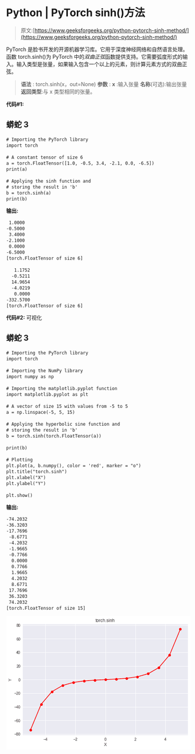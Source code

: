 # Python | PyTorch sinh()方法

> 原文:[https://www.geeksforgeeks.org/python-pytorch-sinh-method/](https://www.geeksforgeeks.org/python-pytorch-sinh-method/)

PyTorch 是脸书开发的开源机器学习库。它用于深度神经网络和自然语言处理。
函数 torch.sinh()为 PyTorch 中的*双曲正弦*函数提供支持。它需要弧度形式的输入。输入类型是张量，如果输入包含一个以上的元素，则计算元素方式的双曲正弦。

> **语法** : torch.sinh(x，out=None)
> **参数** :
> **x** :输入张量
> **名称**(可选):输出张量
> **返回类型**:与 x 类型相同的张量。

**代码#1:**

## 蟒蛇 3

```
# Importing the PyTorch library
import torch

# A constant tensor of size 6
a = torch.FloatTensor([1.0, -0.5, 3.4, -2.1, 0.0, -6.5])
print(a)

# Applying the sinh function and
# storing the result in 'b'
b = torch.sinh(a)
print(b)
```

**输出:**

```
 1.0000
-0.5000
 3.4000
-2.1000
 0.0000
-6.5000
[torch.FloatTensor of size 6]

   1.1752
  -0.5211
  14.9654
  -4.0219
   0.0000
-332.5700
[torch.FloatTensor of size 6]
```

**代码#2:** 可视化

## 蟒蛇 3

```
# Importing the PyTorch library
import torch

# Importing the NumPy library
import numpy as np

# Importing the matplotlib.pyplot function
import matplotlib.pyplot as plt

# A vector of size 15 with values from -5 to 5
a = np.linspace(-5, 5, 15)

# Applying the hyperbolic sine function and
# storing the result in 'b'
b = torch.sinh(torch.FloatTensor(a))

print(b)

# Plotting
plt.plot(a, b.numpy(), color = 'red', marker = "o")
plt.title("torch.sinh")
plt.xlabel("X")
plt.ylabel("Y")

plt.show()
```

**输出:**

```
-74.2032
-36.3203
-17.7696
 -8.6771
 -4.2032
 -1.9665
 -0.7766
  0.0000
  0.7766
  1.9665
  4.2032
  8.6771
 17.7696
 36.3203
 74.2032
[torch.FloatTensor of size 15]
```

![](img/008731d702ddf847676e78ca75f7f6df.png)